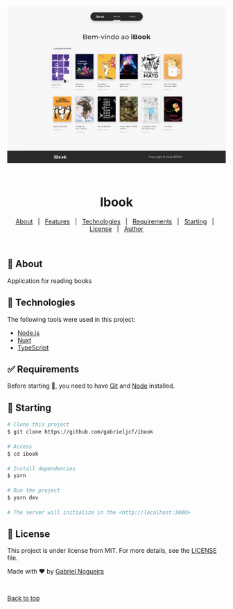 <div align="center" id="top"> 
  <img src="./ibook.png" alt="Ibook" />

  &#xa0;

  <!-- <a href="https://ibook.netlify.app">Demo</a> -->
</div>

<h1 align="center">Ibook</h1>

<p align="center">
  <!-- <img alt="Github issues" src="https://img.shields.io/github/issues/{{YOUR_GITHUB_USERNAME}}/ibook?color=56BEB8" /> -->

  <!-- <img alt="Github forks" src="https://img.shields.io/github/forks/{{YOUR_GITHUB_USERNAME}}/ibook?color=56BEB8" /> -->

  <!-- <img alt="Github stars" src="https://img.shields.io/github/stars/{{YOUR_GITHUB_USERNAME}}/ibook?color=56BEB8" /> -->
</p>

<!-- Status -->

<!-- <h4 align="center"> 
	🚧  Ibook 🚀 Under construction...  🚧
</h4> 

<hr> -->

<p align="center">
  <a href="#dart-about">About</a> &#xa0; | &#xa0; 
  <a href="#sparkles-features">Features</a> &#xa0; | &#xa0;
  <a href="#rocket-technologies">Technologies</a> &#xa0; | &#xa0;
  <a href="#white_check_mark-requirements">Requirements</a> &#xa0; | &#xa0;
  <a href="#checkered_flag-starting">Starting</a> &#xa0; | &#xa0;
  <a href="#memo-license">License</a> &#xa0; | &#xa0;
  <a href="https://github.com/{{YOUR_GITHUB_USERNAME}}" target="_blank">Author</a>
</p>

<br>

## :dart: About ##

Application for reading books

## :rocket: Technologies ##

The following tools were used in this project:

- [Node.js](https://nodejs.org/en/)
- [Nuxt](https://nuxtjs.org/)
- [TypeScript](https://www.typescriptlang.org/)

## :white_check_mark: Requirements ##

Before starting :checkered_flag:, you need to have [Git](https://git-scm.com) and [Node](https://nodejs.org/en/) installed.

## :checkered_flag: Starting ##

```bash
# Clone this project
$ git clone https://github.com/gabrieljcf/ibook

# Access
$ cd ibook

# Install dependencies
$ yarn

# Run the project
$ yarn dev

# The server will initialize in the <http://localhost:3000>
```

## :memo: License ##

This project is under license from MIT. For more details, see the [LICENSE](LICENSE.md) file.


Made with :heart: by <a href="https://github.com/gabrieljcf" target="_blank">Gabriel Nogueira</a>

&#xa0;

<a href="#top">Back to top</a>
